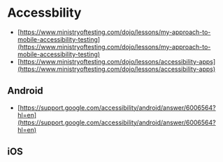# Accessbility

* [https://www.ministryoftesting.com/dojo/lessons/my-approach-to-mobile-accessibility-testing](https://www.ministryoftesting.com/dojo/lessons/my-approach-to-mobile-accessibility-testing)
* [https://www.ministryoftesting.com/dojo/lessons/accessibility-apps](https://www.ministryoftesting.com/dojo/lessons/accessibility-apps)

## Android

* [https://support.google.com/accessibility/android/answer/6006564?hl=en](https://support.google.com/accessibility/android/answer/6006564?hl=en)

## iOS

